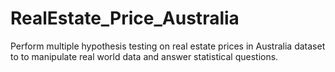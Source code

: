 # RealEstate_Price_Australia
Perform multiple hypothesis testing on real estate prices in Australia dataset to to manipulate real world data and answer statistical questions.
